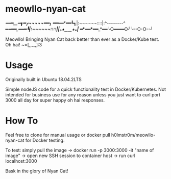 # meowllo-nyan-cat

_━━___━__*___━_*___┓━╭¬¬¬¬¬━━╮
_━━___━━*____━━___┗┓|:¬¬¬¬¬¬::::|:^--------^
━*━___━━____━━*___━┗|:¬¬¬¬¬¬::::||｡◕‿‿◕｡|
━_*___━━___*━━___*━━╰O━━━━O╯╰--O-O--╯

Meowllo! Bringing Nyan Cat back better than ever as a Docker/Kube test. Oh hai! ~=[,,_,,]:3

# Usage

Originally built in Ubuntu 18.04.2LTS

Simple nodeJS code for a quick functionality test in Docker/Kubernetes. Not intended for business use for any reason unless you just want to curl port 3000 all day for super happy oh hai responses.

# How To

Feel free to clone for manual usage or docker pull h0lmstr0m/meowllo-nyan-cat for Docker testing.

To test: simply pull the image -> docker run -p 3000:3000 -it "name of image" -> open new SSH session to container host -> run curl localhost:3000

Bask in the glory of Nyan Cat!

